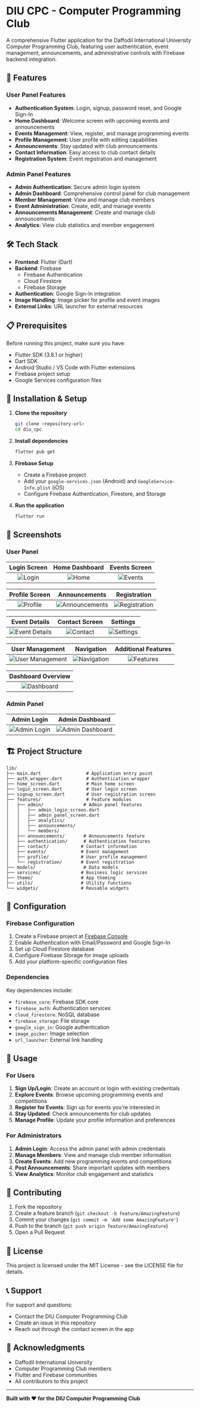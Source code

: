 # DIU CPC - Computer Programming Club

A comprehensive Flutter application for the Daffodil International University Computer Programming Club, featuring user authentication, event management, announcements, and administrative controls with Firebase backend integration.

## 📱 Features

### User Panel Features
- **Authentication System**: Login, signup, password reset, and Google Sign-In
- **Home Dashboard**: Welcome screen with upcoming events and announcements
- **Events Management**: View, register, and manage programming events
- **Profile Management**: User profile with editing capabilities
- **Announcements**: Stay updated with club announcements
- **Contact Information**: Easy access to club contact details
- **Registration System**: Event registration and management

### Admin Panel Features
- **Admin Authentication**: Secure admin login system
- **Admin Dashboard**: Comprehensive control panel for club management
- **Member Management**: View and manage club members
- **Event Administration**: Create, edit, and manage events
- **Announcements Management**: Create and manage club announcements
- **Analytics**: View club statistics and member engagement

## 🛠️ Tech Stack

- **Frontend**: Flutter (Dart)
- **Backend**: Firebase
  - Firebase Authentication
  - Cloud Firestore
  - Firebase Storage
- **Authentication**: Google Sign-In integration
- **Image Handling**: Image picker for profile and event images
- **External Links**: URL launcher for external resources

## 📋 Prerequisites

Before running this project, make sure you have:

- Flutter SDK (3.8.1 or higher)
- Dart SDK
- Android Studio / VS Code with Flutter extensions
- Firebase project setup
- Google Services configuration files

## 🚀 Installation & Setup

1. **Clone the repository**
   ```bash
   git clone <repository-url>
   cd diu_cpc
   ```

2. **Install dependencies**
   ```bash
   flutter pub get
   ```

3. **Firebase Setup**
   - Create a Firebase project
   - Add your `google-services.json` (Android) and `GoogleService-Info.plist` (iOS)
   - Configure Firebase Authentication, Firestore, and Storage

4. **Run the application**
   ```bash
   flutter run
   ```

## 📸 Screenshots

### User Panel
| Login Screen | Home Dashboard | Events Screen |
|:---:|:---:|:---:|
| ![Login](1.1.jpg) | ![Home](1.2.jpg) | ![Events](1.3.png) |

| Profile Screen | Announcements | Registration |
|:---:|:---:|:---:|
| ![Profile](1.4.jpg) | ![Announcements](1.jpg) | ![Registration](2.jpg) |

| Event Details | Contact Screen | Settings |
|:---:|:---:|:---:|
| ![Event Details](3.jpg) | ![Contact](4.jpg) | ![Settings](5.jpg) |

| User Management | Navigation | Additional Features |
|:---:|:---:|:---:|
| ![User Management](6.jpg) | ![Navigation](7.jpg) | ![Features](8.jpg) |

| Dashboard Overview |
|:---:|
| ![Dashboard](9.jpg) |

### Admin Panel
| Admin Login | Admin Dashboard |
|:---:|:---:|
| ![Admin Login](admin1.jpg) | ![Admin Dashboard](admin2.jpg) |

## 🏗️ Project Structure

```
lib/
├── main.dart                 # Application entry point
├── auth_wrapper.dart         # Authentication wrapper
├── home_screen.dart          # Main home screen
├── login_screen.dart         # User login screen
├── signup_screen.dart        # User registration screen
├── features/                 # Feature modules
│   ├── admin/               # Admin panel features
│   │   ├── admin_login_screen.dart
│   │   ├── admin_panel_screen.dart
│   │   ├── analytics/
│   │   ├── announcements/
│   │   └── members/
│   ├── announcements/       # Announcements feature
│   ├── authentication/      # Authentication features
│   ├── contact/            # Contact information
│   ├── events/             # Event management
│   ├── profile/            # User profile management
│   └── registration/       # Event registration
├── models/                  # Data models
├── services/               # Business logic services
├── theme/                  # App theming
├── utils/                  # Utility functions
└── widgets/                # Reusable widgets
```

## 🔧 Configuration

### Firebase Configuration
1. Create a Firebase project at [Firebase Console](https://console.firebase.google.com/)
2. Enable Authentication with Email/Password and Google Sign-In
3. Set up Cloud Firestore database
4. Configure Firebase Storage for image uploads
5. Add your platform-specific configuration files

### Dependencies
Key dependencies include:
- `firebase_core`: Firebase SDK core
- `firebase_auth`: Authentication services
- `cloud_firestore`: NoSQL database
- `firebase_storage`: File storage
- `google_sign_in`: Google authentication
- `image_picker`: Image selection
- `url_launcher`: External link handling

## 🎯 Usage

### For Users
1. **Sign Up/Login**: Create an account or login with existing credentials
2. **Explore Events**: Browse upcoming programming events and competitions
3. **Register for Events**: Sign up for events you're interested in
4. **Stay Updated**: Check announcements for club updates
5. **Manage Profile**: Update your profile information and preferences

### For Administrators
1. **Admin Login**: Access the admin panel with admin credentials
2. **Manage Members**: View and manage club member information
3. **Create Events**: Add new programming events and competitions
4. **Post Announcements**: Share important updates with members
5. **View Analytics**: Monitor club engagement and statistics

## 🤝 Contributing

1. Fork the repository
2. Create a feature branch (`git checkout -b feature/AmazingFeature`)
3. Commit your changes (`git commit -m 'Add some AmazingFeature'`)
4. Push to the branch (`git push origin feature/AmazingFeature`)
5. Open a Pull Request

## 📄 License

This project is licensed under the MIT License - see the LICENSE file for details.

## 📞 Support

For support and questions:
- Contact the DIU Computer Programming Club
- Create an issue in this repository
- Reach out through the contact screen in the app

## 🙏 Acknowledgments

- Daffodil International University
- Computer Programming Club members
- Flutter and Firebase communities
- All contributors to this project

---

**Built with ❤️ for the DIU Computer Programming Club**
